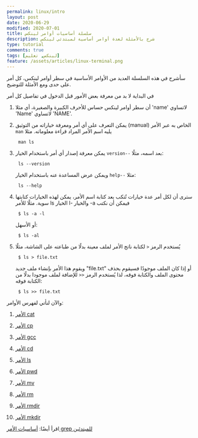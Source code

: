 ```yaml
---
permalink: linux/intro
layout: post
date: 2020-06-29
modified: 2020-07-01
title: سلسلة أساسيات أوامر لينكس
description: شرح بالأمثلة لعدة أوامر أساسية لمبتدئي لينكس
type: tutorial
comments: true
tags: [لينكس, تعليم]
feature: /assets/articles/linux-terminal.png
---
```



سأشرح في هذه السلسلة العديد من الأوامر الأساسية في سطر أوامر لينكس، كل أمر على حدى ومع الأمثلة للتوضيح.

في البداية لا بد من معرفة بعض الأمور قبل الدخول في تفاصيل كل أمر

1. أن سطر أوامر لينكس حساس للأحرف الكبيرة والصغيرة، أي مثلا 'name' لاتساوي 'Name' لاتساوي 'NAME'.

2. يمكن التعرف على أي أمر ومعرفة خياراته من التوثيق (manual) الخاص به عبر الأمر `man` يليه اسم الأمر المراد قراءة معلوماته. مثلا

        man ls

3. يمكن معرفة إصدار أي أمر باستخدام الخيار `version--` بعد اسمه، مثلًا:

        ls --version

    ويمكن عرض المساعدة عنه باستخدام الخيار `help--` مثلا:

        ls --help

4. سترى أن لكل أمر عدة خيارات تُتكب بعد كتابة اسم الأمر، يمكن لهذه الخيارات كتابتها سوية. مثلًا للأمر ls الخيار l- والخيار -a فيمكن أن نكتب 

        $ ls -a -l

    أو الأسهل:

        $ ls -al

5. يُستخدم الرمز `<` لكتابة ناتج الأمر لملف معينة بدلًا من طباعته على الشاشة، مثلًا

        $ ls > file.txt

    ويقوم هذا الأمر بإنشاء ملف جديد "file.txt" أو إذا كان الملف موجودًا فسيقوم بحذف محتوى الملف والكتابة فوقه، لذا يُستخدم الرمز `<<` للإضافة لملف موجودا بدلًا من الكتابة فوقه:

        $ ls >> file.txt

والآن لنأتي لفهرس الأوامر:

1. [الأمر cat](/linux/cat)

2. [الأمر cp](/linux/cp)

3. [الأمر gcc](/linux/gcc)

4. [الأمر cd](/linux/cd)

5. [الأمر ls](/linux/ls)

6. [الأمر pwd](/linux/pwd)

7. [الأمر mv](/linux/mv)

8. [الأمر rm](/linux/rm)

9. [الأمر rmdir](/linux/rmdir)

10. [الأمر mkdir](/linux/mkdir)

اقرأ أيضًا: [أساسيات الأمر grep للمبتدئين](/gnu-grep-basics)

